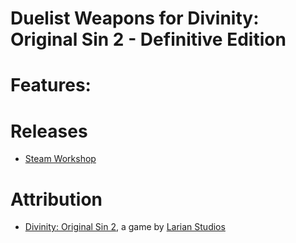 Duelist Weapons for Divinity: Original Sin 2 - Definitive Edition
=======

# Features:

# Releases
* [Steam Workshop](https://steamcommunity.com/sharedfiles/filedetails/?id=1835182817) 

# Attribution
- [Divinity: Original Sin 2](http://store.steampowered.com/app/435150/Divinity_Original_Sin_2/), a game by [Larian Studios](http://larian.com/)
